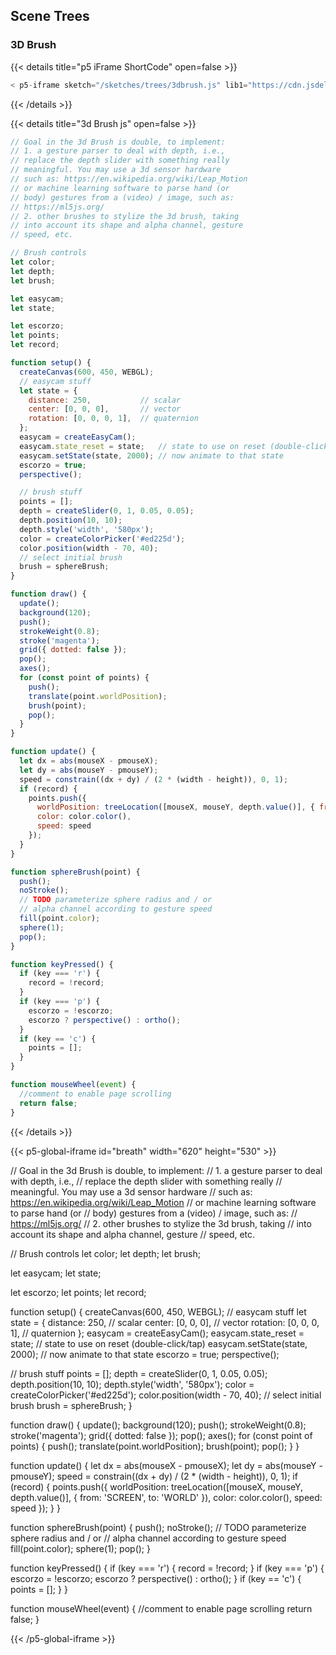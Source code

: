 ## Scene Trees
### 3D Brush

{{< details title="p5 iFrame ShortCode" open=false >}}
```js
< p5-iframe sketch="/sketches/trees/3dbrush.js" lib1="https://cdn.jsdelivr.net/gh/VisualComputing/p5.treegl/p5.treegl.js" lib2="https://cdn.jsdelivr.net/gh/freshfork/p5.EasyCam@1.2.1/p5.easycam.js" width="625" height="475" >
```
{{< /details >}}

{{< details title="3d Brush js" open=false >}}
```js
// Goal in the 3d Brush is double, to implement:
// 1. a gesture parser to deal with depth, i.e.,
// replace the depth slider with something really
// meaningful. You may use a 3d sensor hardware
// such as: https://en.wikipedia.org/wiki/Leap_Motion
// or machine learning software to parse hand (or
// body) gestures from a (video) / image, such as:
// https://ml5js.org/
// 2. other brushes to stylize the 3d brush, taking
// into account its shape and alpha channel, gesture
// speed, etc.

// Brush controls
let color;
let depth;
let brush;

let easycam;
let state;

let escorzo;
let points;
let record;

function setup() {
  createCanvas(600, 450, WEBGL);
  // easycam stuff
  let state = {
    distance: 250,           // scalar
    center: [0, 0, 0],       // vector
    rotation: [0, 0, 0, 1],  // quaternion
  };
  easycam = createEasyCam();
  easycam.state_reset = state;   // state to use on reset (double-click/tap)
  easycam.setState(state, 2000); // now animate to that state
  escorzo = true;
  perspective();

  // brush stuff
  points = [];
  depth = createSlider(0, 1, 0.05, 0.05);
  depth.position(10, 10);
  depth.style('width', '580px');
  color = createColorPicker('#ed225d');
  color.position(width - 70, 40);
  // select initial brush
  brush = sphereBrush;
}

function draw() {
  update();
  background(120);
  push();
  strokeWeight(0.8);
  stroke('magenta');
  grid({ dotted: false });
  pop();
  axes();
  for (const point of points) {
    push();
    translate(point.worldPosition);
    brush(point);
    pop();
  }
}

function update() {
  let dx = abs(mouseX - pmouseX);
  let dy = abs(mouseY - pmouseY);
  speed = constrain((dx + dy) / (2 * (width - height)), 0, 1);
  if (record) {
    points.push({
      worldPosition: treeLocation([mouseX, mouseY, depth.value()], { from: 'SCREEN', to: 'WORLD' }),
      color: color.color(),
      speed: speed
    });
  }
}

function sphereBrush(point) {
  push();
  noStroke();
  // TODO parameterize sphere radius and / or
  // alpha channel according to gesture speed
  fill(point.color);
  sphere(1);
  pop();
}

function keyPressed() {
  if (key === 'r') {
    record = !record;
  }
  if (key === 'p') {
    escorzo = !escorzo;
    escorzo ? perspective() : ortho();
  }
  if (key == 'c') {
    points = [];
  }
}

function mouseWheel(event) {
  //comment to enable page scrolling
  return false;
}

```
{{< /details >}}


{{< p5-global-iframe id="breath" width="620" height="530" >}}


// Goal in the 3d Brush is double, to implement:
// 1. a gesture parser to deal with depth, i.e.,
// replace the depth slider with something really
// meaningful. You may use a 3d sensor hardware
// such as: https://en.wikipedia.org/wiki/Leap_Motion
// or machine learning software to parse hand (or
// body) gestures from a (video) / image, such as:
// https://ml5js.org/
// 2. other brushes to stylize the 3d brush, taking
// into account its shape and alpha channel, gesture
// speed, etc.

// Brush controls
let color;
let depth;
let brush;

let easycam;
let state;

let escorzo;
let points;
let record;

function setup() {
  createCanvas(600, 450, WEBGL);
  // easycam stuff
  let state = {
    distance: 250,           // scalar
    center: [0, 0, 0],       // vector
    rotation: [0, 0, 0, 1],  // quaternion
  };
  easycam = createEasyCam();
  easycam.state_reset = state;   // state to use on reset (double-click/tap)
  easycam.setState(state, 2000); // now animate to that state
  escorzo = true;
  perspective();

  // brush stuff
  points = [];
  depth = createSlider(0, 1, 0.05, 0.05);
  depth.position(10, 10);
  depth.style('width', '580px');
  color = createColorPicker('#ed225d');
  color.position(width - 70, 40);
  // select initial brush
  brush = sphereBrush;
}

function draw() {
  update();
  background(120);
  push();
  strokeWeight(0.8);
  stroke('magenta');
  grid({ dotted: false });
  pop();
  axes();
  for (const point of points) {
    push();
    translate(point.worldPosition);
    brush(point);
    pop();
  }
}

function update() {
  let dx = abs(mouseX - pmouseX);
  let dy = abs(mouseY - pmouseY);
  speed = constrain((dx + dy) / (2 * (width - height)), 0, 1);
  if (record) {
    points.push({
      worldPosition: treeLocation([mouseX, mouseY, depth.value()], { from: 'SCREEN', to: 'WORLD' }),
      color: color.color(),
      speed: speed
    });
  }
}

function sphereBrush(point) {
  push();
  noStroke();
  // TODO parameterize sphere radius and / or
  // alpha channel according to gesture speed
  fill(point.color);
  sphere(1);
  pop();
}

function keyPressed() {
  if (key === 'r') {
    record = !record;
  }
  if (key === 'p') {
    escorzo = !escorzo;
    escorzo ? perspective() : ortho();
  }
  if (key == 'c') {
    points = [];
  }
}

function mouseWheel(event) {
  //comment to enable page scrolling
  return false;
}

{{< /p5-global-iframe >}}
